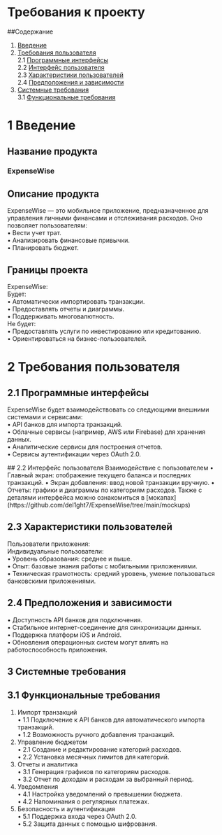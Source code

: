# Требования к проекту
##Содержание
1. [Введение](https://github.com/del1ght7/ExpenseWise/blob/main/srs.md#1-%D0%B2%D0%B2%D0%B5%D0%B4%D0%B5%D0%BD%D0%B8%D0%B5)<br>  
2. [Требования пользователя](#2)<br>
   2.1 [Программные интерфейсы](#2.1)<br>
   2.2 [Интерфейс пользователя](#2.2)<br>
   2.3 [Характеристики пользователей](#2.3)<br>
   2.4 [Предположения и зависимости](#2.4)  
3. [Системные требования](#3)<br>
   3.1 [Функциональные требования](#3.1)<br>
# 1 Введение  
<a mane="intro"/>

## Название продукта  
### ExpenseWise  
## Описание продукта  
ExpenseWise — это мобильное приложение, предназначенное для управления личными финансами и отслеживания расходов. Оно позволяет пользователям:  
•	Вести учет трат.  
•	Анализировать финансовые привычки.  
•	Планировать бюджет.   
## Границы проекта  
ExpenseWise:  
Будет:  
•	Автоматически импортировать транзакции.  
•	Предоставлять отчеты и диаграммы.  
•	Поддерживать многовалютность.  
Не будет:  
•	Предоставлять услуги по инвестированию или кредитованию.  
•	Ориентироваться на бизнес-пользователей.  

# 2 Требования пользователя  

<a mane="2"/>

## 2.1 Программные интерфейсы  



ExpenseWise будет взаимодействовать со следующими внешними системами и сервисами:  
•	API банков для импорта транзакций.  
•	Облачные сервисы (например, AWS или Firebase) для хранения данных.  
•	Аналитические сервисы для построения отчетов.  
•	Сервисы аутентификации через OAuth 2.0.  

<a mane="2.1"/>
## 2.2 Интерфейс пользователя  
Взаимодействие с пользователем  
•	Главный экран: отображение текущего баланса и последних транзакций.  
•	Экран добавления: ввод новой транзакции вручную.  
•	Отчеты: графики и диаграммы по категориям расходов.  

<a mane="2.2"/>
Также с деталями интерфейса можно ознакомиться в [мокапах](https://github.com/del1ght7/ExpenseWise/tree/main/mockups)



## 2.3 Характеристики пользователей  
Пользователи приложения:  
Индивидуальные пользователи:  
•	Уровень образования: среднее и выше.  
•	Опыт: базовые знания работы с мобильными приложениями.  
•	Техническая грамотность: средний уровень, умение пользоваться банковскими приложениями.  

<a mane="2.3"/>

## 2.4 Предположения и зависимости  
•	Доступность API банков для подключения.  
•	Стабильное интернет-соединение для синхронизации данных.  
•	Поддержка платформ iOS и Android.  
•	Обновления операционных систем могут влиять на работоспособность приложения.  

<a mane="2.4"/>

## 3 Системные требования  

<a mane="3"/>

## 3.1 Функциональные требования  

<a mane="3.1"/>

1.	Импорт транзакций  
•	1.1 Подключение к API банков для автоматического импорта транзакций.  
•	1.2 Возможность ручного добавления транзакций.  
2.	Управление бюджетом  
•	2.1 Создание и редактирование категорий расходов.  
•	2.2 Установка месячных лимитов для категорий.  
3.	Отчеты и аналитика  
•	3.1 Генерация графиков по категориям расходов.  
•	3.2 Отчет по доходам и расходам за выбранный период.  
4.	Уведомления  
•	4.1 Настройка уведомлений о превышении бюджета.  
•	4.2 Напоминания о регулярных платежах.  
5.	Безопасность и аутентификация  
•	5.1 Поддержка входа через OAuth 2.0.  
•	5.2 Защита данных с помощью шифрования.  
  

